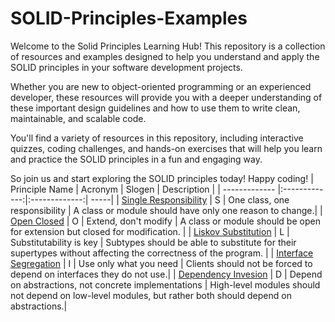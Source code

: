 # SOLID-Principles-Examples
Welcome to the Solid Principles Learning Hub! This repository is a collection of resources and examples designed to help you understand and apply the SOLID principles in your software development projects.

Whether you are new to object-oriented programming or an experienced developer, these resources will provide you with a deeper understanding of these important design guidelines and how to use them to write clean, maintainable, and scalable code.

You'll find a variety of resources in this repository, including interactive quizzes, coding challenges, and hands-on exercises that will help you learn and practice the SOLID principles in a fun and engaging way.

So join us and start exploring the SOLID principles today! Happy coding!
| Principle Name        | Acronym           | Slogen | Description  |
| ------------- |:-------------:|:-------------:| -----|
| [Single Responsibility](https://github.com/RavidEliyahu/SOLID-Principles-Examples/tree/main/SOLID/SRP) | S | One class, one responsibility | A class or module should have only one reason to change.| 
| [Open Closed](https://github.com/RavidEliyahu/SOLID-Principles-Examples/tree/main/SOLID/OCP) | O | Extend, don't modify | A class or module should be open for extension but closed for modification. | 
| [Liskov Substitution](https://github.com/RavidEliyahu/SOLID-Principles-Examples/tree/main/SOLID/LSP) | L | Substitutability is key | Subtypes should be able to substitute for their supertypes without affecting the correctness of the program. | 
| [Interface Segregation](https://github.com/RavidEliyahu/SOLID-Principles-Examples/tree/main/SOLID/ISP) | I | Use only what you need | Clients should not be forced to depend on interfaces they do not use.| 
| [Dependency Invesion](https://github.com/RavidEliyahu/SOLID-Principles-Examples/tree/main/SOLID/DIP) | D | Depend on abstractions, not concrete implementations | High-level modules should not depend on low-level modules, but rather both should depend on abstractions.| 
